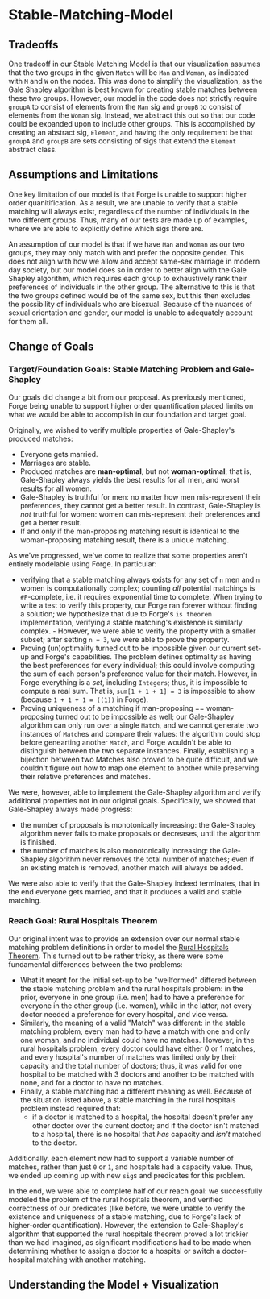 # Stable-Matching-Model

## Tradeoffs 
One tradeoff in our Stable Matching Model is that our visualization assumes 
that the two groups in the given `Match` will be `Man` and `Woman`, as 
indicated with `M` and `W` on the nodes. This was done to simplify the 
visualization, as the Gale Shapley algorithm is best known for creating stable
matches between these two groups. However, our model in the code does not 
strictly require `groupA` to consist of elements from the `Man` sig
and `groupB` to consist of elements from the `Woman` sig. Instead, we abstract
this out so that our code could be expanded upon to include other groups. This
is accomplished by creating an abstract sig, `Element`, and having the only 
requirement be that `groupA` and `groupB` are sets consisting of sigs that 
extend the `Element` abstract class.

## Assumptions and Limitations
One key limitation of our model is that Forge is unable to support higher 
order quanitification. As a result, we are unable to verify that a stable 
matching will always exist, regardless of the number of individuals in the
two different groups. Thus, many of our tests are made up of examples, where 
we are able to explicitly define which sigs there are. 

An assumption of our model is that if we have `Man` and `Woman` as our two 
groups, they may only match with and prefer the opposite gender. This does not 
align with how we allow and accept same-sex marriage in modern day society, 
but our model does so in order to better align with the Gale Shapley algorithm,
which requires each group to exhaustively rank their preferences of individuals
in the other group. The alternative to this is that the two groups defined 
would be of the same sex, but this then excludes the possibility of individuals
who are bisexual. Because of the nuances of sexual orientation and gender, our 
model is unable to adequately account for them all.

## Change of Goals

### Target/Foundation Goals: Stable Matching Problem and Gale-Shapley

Our goals did change a bit from our proposal. As previously mentioned, Forge
being unable to support higher order quantification placed limits on what 
we would be able to accomplish in our foundation and target goal.

Originally, we wished to verify multiple properties of Gale-Shapley's produced matches:
- Everyone gets married.
- Marriages are stable.
- Produced matches are **man-optimal**, but not **woman-optimal**; that is, Gale-Shapley always
    yields the best results for all men, and worst results for all women.
- Gale-Shapley is truthful for men: no matter how men mis-represent their preferences, they cannot
    get a better result. In contrast, Gale-Shapley is *not* truthful for women: women can
    mis-represent their preferences and get a better result.
- If and only if the man-proposing matching result is identical to the woman-proposing matching
    result, there is a unique matching.

As we've progressed, we've come to realize that some properties aren't entirely modelable using
Forge. In particular:
- verifying that a stable matching always exists for any set of `n` men and `n` women is
    computationally complex; counting *all* potential matchings is `#P`-complete, i.e. it requires
    exponential time to complete. When trying to write a test to verify this property, our Forge ran
    forever without finding a solution; we hypothesize that due to Forge's `is theorem`
    implementation, verifying a stable matching's existence is similarly complex.
        - However, we were able to verify the property with a smaller subset; after setting `n = 3`,
            we were able to prove the property.
- Proving (un)optimality turned out to be impossible given our current set-up and Forge's capabilities. The problem defines optimality as having the best preferences
    for every individual; this could involve computing the sum of each person's preference value for
    their match. However, in Forge everything is a *set*, including `Integers`; thus, it is
    impossible to compute a real sum. That is, `sum[1 + 1 + 1] = 3` is impossible to show (because
    `1 + 1 + 1 = ((1))` in Forge).
- Proving uniqueness of a matching if man-proposing == woman-proposing turned out to be impossible
    as well; our Gale-Shapley algorithm can only run over a single `Match`, and we cannot
    generate two instances of `Match`es and compare their values: the algorithm could stop before
    genearting another `Match`, and Forge wouldn't be able to distinguish between the two separate
    instances. Finally, establishing a bijection between two Matches also proved
    to be quite difficult, and we couldn't figure out how to map one element to another while
    preserving their relative preferences and matches.

We were, however, able to implement the Gale-Shapley algorithm and verify additional properties not
in our original goals. Specifically, we showed that Gale-Shapley always made progress:
- the number of proposals is monotonically increasing: the Gale-Shapley algorithm never fails to
    make proposals or decreases, until the algorithm is finished.
- the number of matches is also monotonically increasing: the Gale-Shapley algorithm never removes
    the total number of matches; even if an existing match is removed, another match will always be
    added.

We were also able to verify that the Gale-Shapley indeed terminates, that in the end everyone gets
married, and that it produces a valid and stable matching.

### Reach Goal: Rural Hospitals Theorem

Our original intent was to provide an extension over our normal stable matching problem definitions
in order to model the [Rural Hospitals Theorem](https://en.wikipedia.org/wiki/Rural_hospitals_theorem). This turned out to be rather 
tricky, as there were some fundamental differences between the two problems:
- What it meant for the initial set-up to be "wellformed" differed between the stable matching
    problem and the rural hospitals problem: in the prior, everyone in one group (i.e. men) had to
    have a preference for everyone in the other group (i.e. women), while in the latter, not every
    doctor needed a preference for every hospital, and vice versa.
- Similarly, the meaning of a valid "Match" was different: in the stable matching problem, every man
    had to have a match with one and only one woman, and no individual could have no matches.
    However, in the rural hospitals problem, every doctor could have either 0 or 1 matches, and
    every hospital's number of matches was limited only by their capacity and the total number of
    doctors; thus, it was valid for one hospital to be matched with 3 doctors and another to be
    matched with none, and for a doctor to have no matches.
- Finally, a stable matching had a different meaning as well. Because of the situation listed above,
    a stable matching in the rural hospitals problem instead required that:
    - if a doctor is matched to a hospital, the hospital doesn't prefer any other doctor over the
        current doctor; and if the doctor isn't matched to a hospital, there is no hospital that
        *has* capacity and *isn't* matched to the doctor.

Additionally, each element now had to support a variable number of matches, rather than just `0` or
`1`, and hospitals had a capacity value. Thus, we ended up coming up with new `sig`s and predicates
for this problem.

In the end, we were able to complete half of our reach goal: we successfully modeled the problem of
the rural hospitals theorem, and verified correctness of our predicates (like before, we were unable
to verify the existence and uniqueness of a stable matching, due to Forge's lack of higher-order
quantification). However, the extension to Gale-Shapley's algorithm that supported the rural
hospitals theorem proved a lot trickier than we had imagined, as significant modifications had to be
made when determining whether to assign a doctor to a hospital or switch a doctor-hospital matching
with another matching.

## Understanding the Model + Visualization
